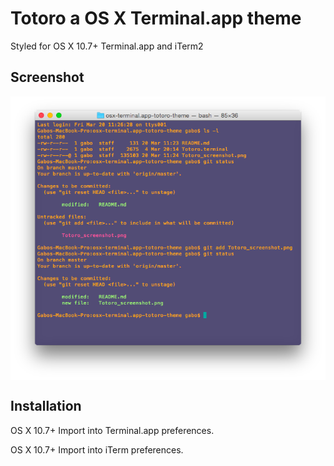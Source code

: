 # Totoro a OS X Terminal.app theme

Styled for OS X 10.7+ Terminal.app and iTerm2


## Screenshot

<img align="middle" src="Totoro_screenshot.png">

## Installation

OS X 10.7+ Import into Terminal.app preferences.

OS X 10.7+ Import into iTerm preferences.
